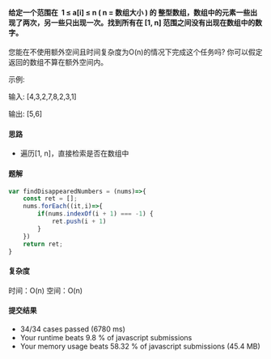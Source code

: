 #### 给定一个范围在  1 ≤ a[i] ≤ n ( n = 数组大小 ) 的 整型数组，数组中的元素一些出现了两次，另一些只出现一次。找到所有在 [1, n] 范围之间没有出现在数组中的数字。

您能在不使用额外空间且时间复杂度为O(n)的情况下完成这个任务吗? 你可以假定返回的数组不算在额外空间内。

示例:

输入:
[4,3,2,7,8,2,3,1]

输出:
[5,6]

#### 思路
* 遍历[1, n]，直接检索是否在数组中

#### 题解
``` javascript
var findDisappearedNumbers = (nums)=>{
    const ret = [];
    nums.forEach((it,i)=>{
        if(nums.indexOf(i + 1) === -1) {
            ret.push(i + 1)
        }
    })
    return ret;
}
```
#### 复杂度
时间：O(n)
空间：O(n)

#### 提交结果
* 34/34 cases passed (6780 ms)
* Your runtime beats 9.8 % of javascript submissions
* Your memory usage beats 58.32 % of javascript submissions (45.4 MB)